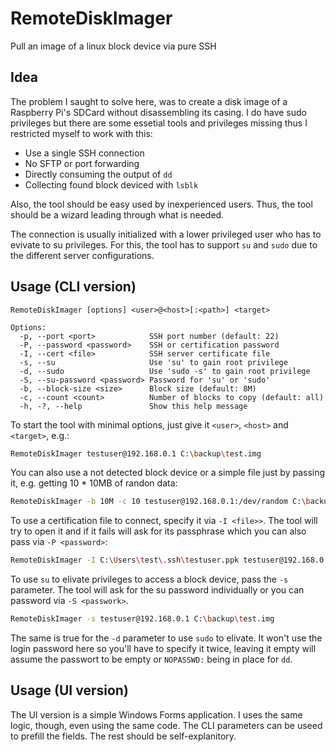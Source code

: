# RemoteDiskImager
Pull an image of a linux block device via pure SSH

## Idea
The problem I saught to solve here, was to create a disk image of a Raspberry Pi's SDCard without disassembling its casing. I do have sudo privileges but there are some essetial tools and privileges missing thus I restricted myself to work with this:
- Use a single SSH connection
- No SFTP or port forwarding
- Directly consuming the output of `dd`
- Collecting found block deviced with `lsblk`

Also, the tool should be easy used by inexperienced users. Thus, the tool should be a wizard leading through what is needed.

The connection is usually initialized with a lower privileged user who has to evivate to su privileges. For this, the tool has to support `su` and `sudo` due to the different server configurations.


## Usage (CLI version)
```text
RemoteDiskImager [options] <user>@<host>[:<path>] <target>

Options:
  -p, --port <port>            SSH port number (default: 22)
  -P, --password <password>    SSH or certification password
  -I, --cert <file>            SSH server certificate file
  -s, --su                     Use 'su' to gain root privilege
  -d, --sudo                   Use 'sudo -s' to gain root privilege
  -S, --su-password <password> Password for 'su' or 'sudo'
  -b, --block-size <size>      Block size (default: 8M)
  -c, --count <count>          Number of blocks to copy (default: all)
  -h, -?, --help               Show this help message
```

To start the tool with minimal options, just give it `<user>`, `<host>` and `<target>`, e.g.:
```sh
RemoteDiskImager testuser@192.168.0.1 C:\backup\test.img
```

You can also use a not detected block device or a simple file just by passing it, e.g. getting 10 * 10MB of randon data:
```sh
RemoteDiskImager -b 10M -c 10 testuser@192.168.0.1:/dev/random C:\backup\random.img
```

To use a certification file to connect, specify it via `-I <file>>`. The tool will try to open it and if it fails will ask for its passphrase which you can also pass via `-P <password>`:
```sh
RemoteDiskImager -I C:\Users\test\.ssh\testuser.ppk testuser@192.168.0.1 C:\backup\test.img
```

To use `su` to elivate privileges to access a block device, pass the `-s` parameter. The tool will ask for the su password individually or you can password via `-S <passwork>`. 
```sh
RemoteDiskImager -s testuser@192.168.0.1 C:\backup\test.img
```

The same is true for the `-d` parameter to use `sudo` to elivate. It won't use the login password here so you'll have to specify it twice, leaving it empty will assume the passwort to be empty or `NOPASSWD:` being in place for `dd`.


## Usage (UI version)
The UI version is a simple Windows Forms application. I uses the same logic, though, even using the same code. The CLI parameters can be useed to prefill the fields. The rest should be self-explanitory.

